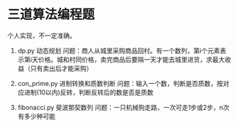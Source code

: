 # 三道算法编程题
个人实现，不一定准确。

1. dp.py 动态规划
问题：商人从城里采购商品回村。有一个数列，第i个元素表示第i天价格。城和村同价格，卖完商品后要隔一天才能去城里进货，求最大收益（只有卖出后才能采购）

2. con_prime.py 进制转换和质数判断
问题：输入一个数，判断是否质数，按对应进制(10以内)反转，判断反转后的数是否是质数

3. fibonacci.py 斐波那契数列
问题：一只机械狗走路，一次可走1步或2步，n次有多少种可能
